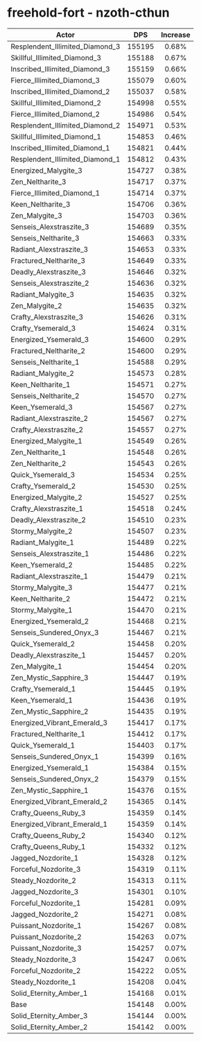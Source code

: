 # freehold-fort - nzoth-cthun
| Actor | DPS | Increase |
|---|:---:|:---:|
|Resplendent_Illimited_Diamond_3|155195|0.68%|
|Skillful_Illimited_Diamond_3|155188|0.67%|
|Inscribed_Illimited_Diamond_3|155159|0.66%|
|Fierce_Illimited_Diamond_3|155079|0.60%|
|Inscribed_Illimited_Diamond_2|155037|0.58%|
|Skillful_Illimited_Diamond_2|154998|0.55%|
|Fierce_Illimited_Diamond_2|154986|0.54%|
|Resplendent_Illimited_Diamond_2|154971|0.53%|
|Skillful_Illimited_Diamond_1|154853|0.46%|
|Inscribed_Illimited_Diamond_1|154821|0.44%|
|Resplendent_Illimited_Diamond_1|154812|0.43%|
|Energized_Malygite_3|154727|0.38%|
|Zen_Neltharite_3|154717|0.37%|
|Fierce_Illimited_Diamond_1|154714|0.37%|
|Keen_Neltharite_3|154706|0.36%|
|Zen_Malygite_3|154703|0.36%|
|Senseis_Alexstraszite_3|154689|0.35%|
|Senseis_Neltharite_3|154663|0.33%|
|Radiant_Alexstraszite_3|154653|0.33%|
|Fractured_Neltharite_3|154649|0.33%|
|Deadly_Alexstraszite_3|154646|0.32%|
|Senseis_Alexstraszite_2|154636|0.32%|
|Radiant_Malygite_3|154635|0.32%|
|Zen_Malygite_2|154635|0.32%|
|Crafty_Alexstraszite_3|154626|0.31%|
|Crafty_Ysemerald_3|154624|0.31%|
|Energized_Ysemerald_3|154600|0.29%|
|Fractured_Neltharite_2|154600|0.29%|
|Senseis_Neltharite_1|154588|0.29%|
|Radiant_Malygite_2|154573|0.28%|
|Keen_Neltharite_1|154571|0.27%|
|Senseis_Neltharite_2|154570|0.27%|
|Keen_Ysemerald_3|154567|0.27%|
|Radiant_Alexstraszite_2|154567|0.27%|
|Crafty_Alexstraszite_2|154557|0.27%|
|Energized_Malygite_1|154549|0.26%|
|Zen_Neltharite_1|154548|0.26%|
|Zen_Neltharite_2|154543|0.26%|
|Quick_Ysemerald_3|154534|0.25%|
|Crafty_Ysemerald_2|154530|0.25%|
|Energized_Malygite_2|154527|0.25%|
|Crafty_Alexstraszite_1|154518|0.24%|
|Deadly_Alexstraszite_2|154510|0.23%|
|Stormy_Malygite_2|154507|0.23%|
|Radiant_Malygite_1|154489|0.22%|
|Senseis_Alexstraszite_1|154486|0.22%|
|Keen_Ysemerald_2|154485|0.22%|
|Radiant_Alexstraszite_1|154479|0.21%|
|Stormy_Malygite_3|154477|0.21%|
|Keen_Neltharite_2|154472|0.21%|
|Stormy_Malygite_1|154470|0.21%|
|Energized_Ysemerald_2|154468|0.21%|
|Senseis_Sundered_Onyx_3|154467|0.21%|
|Quick_Ysemerald_2|154458|0.20%|
|Deadly_Alexstraszite_1|154457|0.20%|
|Zen_Malygite_1|154454|0.20%|
|Zen_Mystic_Sapphire_3|154447|0.19%|
|Crafty_Ysemerald_1|154445|0.19%|
|Keen_Ysemerald_1|154436|0.19%|
|Zen_Mystic_Sapphire_2|154435|0.19%|
|Energized_Vibrant_Emerald_3|154417|0.17%|
|Fractured_Neltharite_1|154412|0.17%|
|Quick_Ysemerald_1|154403|0.17%|
|Senseis_Sundered_Onyx_1|154399|0.16%|
|Energized_Ysemerald_1|154384|0.15%|
|Senseis_Sundered_Onyx_2|154379|0.15%|
|Zen_Mystic_Sapphire_1|154376|0.15%|
|Energized_Vibrant_Emerald_2|154365|0.14%|
|Crafty_Queens_Ruby_3|154359|0.14%|
|Energized_Vibrant_Emerald_1|154359|0.14%|
|Crafty_Queens_Ruby_2|154340|0.12%|
|Crafty_Queens_Ruby_1|154332|0.12%|
|Jagged_Nozdorite_1|154328|0.12%|
|Forceful_Nozdorite_3|154319|0.11%|
|Steady_Nozdorite_2|154313|0.11%|
|Jagged_Nozdorite_3|154301|0.10%|
|Forceful_Nozdorite_1|154281|0.09%|
|Jagged_Nozdorite_2|154271|0.08%|
|Puissant_Nozdorite_1|154267|0.08%|
|Puissant_Nozdorite_2|154263|0.07%|
|Puissant_Nozdorite_3|154257|0.07%|
|Steady_Nozdorite_3|154247|0.06%|
|Forceful_Nozdorite_2|154222|0.05%|
|Steady_Nozdorite_1|154208|0.04%|
|Solid_Eternity_Amber_1|154168|0.01%|
|Base|154148|0.00%|
|Solid_Eternity_Amber_3|154144|0.00%|
|Solid_Eternity_Amber_2|154142|0.00%|

